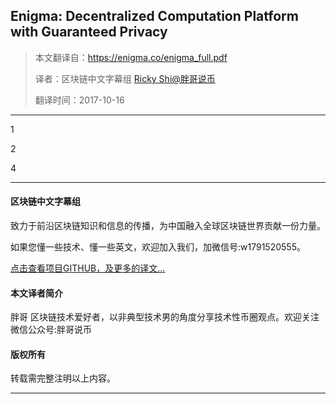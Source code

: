 Enigma: Decentralized Computation Platform with Guaranteed Privacy 
--------------------------------------------------

> 本文翻译自：https://enigma.co/enigma_full.pdf
> 
> 译者：区块链中文字幕组 [Ricky Shi@胖哥说币](https://github.com/RickyShiJs)
> 
> 翻译时间：2017-10-16

---------------------------

1

2

4

----------------------------------------------------

#### 区块链中文字幕组

致力于前沿区块链知识和信息的传播，为中国融入全球区块链世界贡献一份力量。

如果您懂一些技术、懂一些英文，欢迎加入我们，加微信号:w1791520555。

[点击查看项目GITHUB，及更多的译文...](https://github.com/BlockchainTranslator/EOS)

#### 本文译者简介

胖哥 区块链技术爱好者，以非典型技术男的角度分享技术性币圈观点。欢迎关注微信公众号:胖哥说币

#### 版权所有

转载需完整注明以上内容。

----------------------------------------------------
